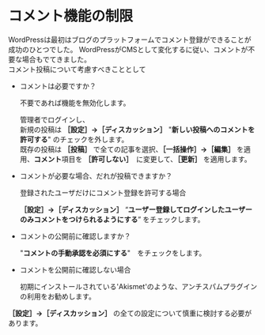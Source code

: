 # コメント機能の制限

WordPressは最初はブログのプラットフォームでコメント登録ができることが成功のひとつでした。
WordPressがCMSとして変化するに従い、コメントが不要な場合もでてきました。    
コメント投稿について考慮すべきこととして

* コメントは必要ですか？ 

    不要であれば機能を無効化します。

    管理者でログインし、    
        新規の投稿は **［設定］→［ディスカッション］** "**新しい投稿へのコメントを許可する**" のチェックを外します。    
        既存の投稿は **［投稿］** で全ての記事を選択、**［一括操作］→［編集］** を適用、**コメント**項目を **［許可しない］**　に変更して、**［更新］** を適用します。

* コメントが必要な場合、だれが投稿できますか？

    登録されたユーザだけにコメント登録を許可する場合

    **［設定］→［ディスカッション］** “**ユーザー登録してログインしたユーザーのみコメントをつけられるようにする**” をチェックします。

* コメントの公開前に確認しますか？

    "**コメントの手動承認を必須にする**"　をチェックをします。

* コメントを公開前に確認しない場合

    初期にインストールされている'Akismet'のような、アンチスパムプラグインの利用をお勧めします。


**［設定］→［ディスカッション］** の全ての設定について慎重に検討する必要があります。

